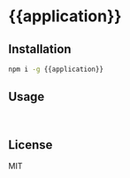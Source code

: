 # {{application}}


## Installation

```sh
npm i -g {{application}}
```

## Usage

```sh
    
```

## License
MIT
